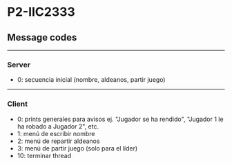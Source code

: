 # P2-IIC2333

## Message codes
-----
### Server
- 0: secuencia inicial (nombre, aldeanos, partir juego)
-----
### Client
- 0: prints generales para avisos ej. "Jugador se ha rendido", "Jugador 1 le ha robado a Jugador 2", etc.
- 1: menú de escribir nombre
- 2: menú de repartir aldeanos
- 3: menú de partir juego (solo para el líder)
- 10: terminar thread
